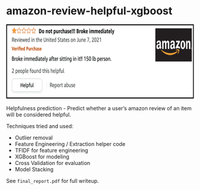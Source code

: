 # amazon-review-helpful-xgboost

<img src="images/amazon_review.png" width="800" height="200">

Helpfulness prediction - Predict whether a user’s amazon review of an item will be considered helpful.

Techniques tried and used:
- Outlier removal
- Feature Engineering / Extraction helper code
- TFIDF for feature engineering
- XGBoost for modeling
- Cross Validation for evaluation
- Model Stacking

See `final_report.pdf` for full writeup.
